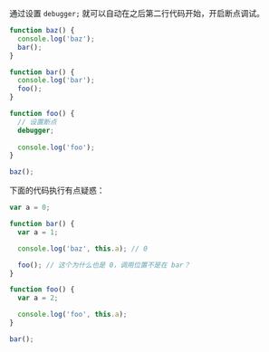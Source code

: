 通过设置 `debugger;` 就可以自动在之后第二行代码开始，开启断点调试。   

```js
function baz() {
  console.log('baz');
  bar();
}

function bar() {
  console.log('bar');
  foo();
}

function foo() {
  // 设置断点
  debugger;
  
  console.log('foo');
}

baz();
```

下面的代码执行有点疑惑：

```js
var a = 0;

function bar() {
  var a = 1;

  console.log('baz', this.a); // 0

  foo(); // 这个为什么也是 0，调用位置不是在 bar？
}

function foo() {
  var a = 2;

  console.log('foo', this.a);
}

bar();
```